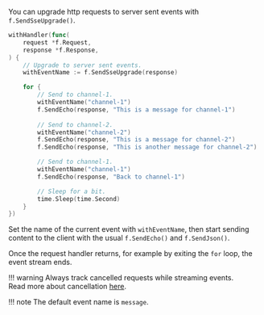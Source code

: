 You can upgrade http requests to server sent events with `f.SendSseUpgrade()`.

```go
withHandler(func(
    request *f.Request,
    response *f.Response,
) {
    // Upgrade to server sent events.
    withEventName := f.SendSseUpgrade(response)

    for {
        // Send to channel-1.
        withEventName("channel-1")
        f.SendEcho(response, "This is a message for channel-1")
        
        // Send to channel-2.
        withEventName("channel-2")
        f.SendEcho(response, "This is a message for channel-2")
        f.SendEcho(response, "This is another message for channel-2")

        // Send to channel-1.
        withEventName("channel-1")
        f.SendEcho(response, "Back to channel-1")

        // Sleep for a bit.
        time.Sleep(time.Second)
    }
})
```

Set the name of the current event with `withEventName`, 
then start sending content to the client with the usual `f.SendEcho()` and `f.SendJson()`.


Once the request handler returns, 
for example by exiting the `for` loop, 
the event stream ends.

!!! warning
    Always track cancelled requests while streaming events.<br/>
    Read more about cancellation [here](./cancellation.md).

!!! note
    The default event name is `message`.
